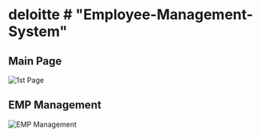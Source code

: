 # deloitte # "Employee-Management-System" 

## Main Page
![1st Page](https://raw.githubusercontent.com/ChinmayaGit/Employee-Management-System/refs/heads/main/pics/1.png)

## EMP Management
![EMP Management](https://raw.githubusercontent.com/ChinmayaGit/Employee-Management-System/refs/heads/main/pics/2.png)


